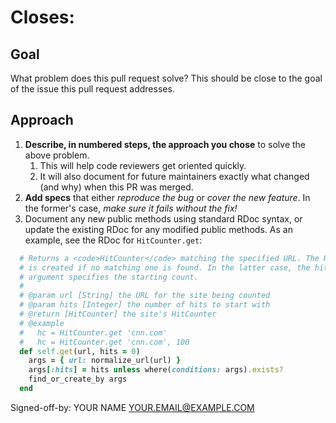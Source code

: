 # Closes: #

## Goal
What problem does this pull request solve? This should be close to the goal of the issue this pull request addresses.

## Approach
1. **Describe, in numbered steps, the approach you chose** to solve the above problem.
    1. This will help code reviewers get oriented quickly.
    2. It will also document for future maintainers exactly what changed (and why) when this PR was merged.
2. **Add specs** that either *reproduce the bug* or *cover the new feature*. In the former's case, *make sure it fails without the fix!*
3. Document any new public methods using standard RDoc syntax, or update the existing RDoc for any modified public methods. As an example, see the RDoc for `HitCounter.get`:

```ruby
  # Returns a <code>HitCounter</code> matching the specified URL. The HitCounter
  # is created if no matching one is found. In the latter case, the hits
  # argument specifies the starting count.
  #
  # @param url [String] the URL for the site being counted
  # @param hits [Integer] the number of hits to start with
  # @return [HitCounter] the site's HitCounter
  # @example
  #   hc = HitCounter.get 'cnn.com'
  #   hc = HitCounter.get 'cnn.com', 100
  def self.get(url, hits = 0)
    args = { url: normalize_url(url) }
    args[:hits] = hits unless where(conditions: args).exists?
    find_or_create_by args
  end
```

Signed-off-by: YOUR NAME <YOUR.EMAIL@EXAMPLE.COM>
